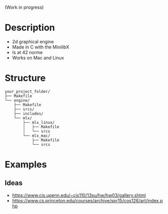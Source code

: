(Work in progress)
# Description
- 2d graphical engine 
- Made in C with the MinilibX
- Is at 42 norme
- Works on Mac and Linux

# Structure
```
your_project_folder/
├── Makefile
└── engine/
    ├── Makefile
    ├── srcs/
    ├── includes/
    └── mlx/
        ├── mlx_linux/
        │   ├── Makefile
        │   └── srcs
        └── mlx_mac/
            ├── Makefile
            └── srcs

```

# Examples
## Ideas
- https://www.cis.upenn.edu/~cis110/13su/hw/hw03/gallery.shtml
- https://www.cs.princeton.edu/courses/archive/spr15/cos126/art/index.php

